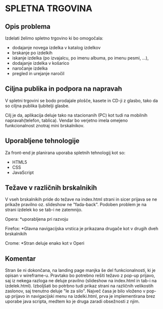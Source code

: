 # SPLETNA TRGOVINA

## Opis problema

Izdelati želimo spletno trgovino ki bo omogočala:

* dodajanje novega izdelka v katalog izdelkov
* brskanje po izdelkih
* iskanje izdelka (po izvajalcu, po imenu albuma, po imenu pesmi, ...),
* dodajanje izdelka v košarico
* naročanje izdelka
* pregled in urejanje naročil


## Ciljna publika in podpora na napravah

V spletni trgovini se bodo prodajale plošče, kasete in CD-ji z glasbo, tako da so ciljna publika ljubitelji glasbe.

Cilj je da, aplikacija deluje tako na stacionanih (PC) kot tudi na mobilnih napravah(telefon, tablica). Vendar bo verjetno imela omejeno funkcionalnost znotraj mini brskalnikov.

## Uporabljene tehnologije

Za front-end je planirana uporaba spletnih tehnologij kot so:
 * HTML5
 * CSS
 * JavaScript

## Težave v različnih brskalnikih

V vseh brskalnikih pride do težave na index.html strani in sicer prijava se ne prikaže pravilno oz. slideshow ne "fada-back". Podoben problem je na strani izdelek ko se tab-i ne zatemnijo.

Opera:
 *uporabljena pri razvoju

Firefox:
 *Glavna navigacijska vrstica je prikazana drugače kot v drugih dveh brskalnikih

Crome:
 *Stran deluje enako kot v Operi

## Komentar
Stran še ni dokončana, na landing page manjka še del funkcionalnosti, ki je opisan v wireframe-u. Pravtako bo potrebno rešiti težavo z pop-up prijavo, saj iz nekega razloga ne deluje pravilno (slideshow na index.html in tab-i na izdelek.html). Izboljšati bo potrbno tudi prikaz strani na različnih velikostih zaslonov, saj trenutno deluje "le za silo".
Največ časa je bilo vloženo v pop-up prijavo in navigacijski menu na izdelki.html, prva je implementirana brez uporabe java scripta, medtem ko je druga zaradi obsežnosti z njim.